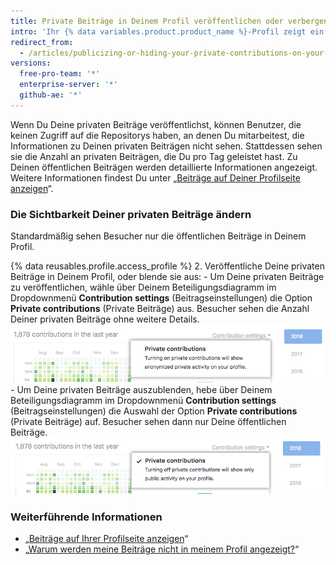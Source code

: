 ```yaml
---
title: Private Beiträge in Deinem Profil veröffentlichen oder verbergen
intro: 'Ihr {% data variables.product.product_name %}-Profil zeigt ein Diagramm Ihrer Repository-Beiträge des letzten Jahres an. Du kannst auswählen, ob neben den Aktivitäten in öffentlichen Repositorys auch anonymisierte Aktivitäten in privaten Repositorys angezeigt werden sollen.'
redirect_from:
  - /articles/publicizing-or-hiding-your-private-contributions-on-your-profile
versions:
  free-pro-team: '*'
  enterprise-server: '*'
  github-ae: '*'
---
```


Wenn Du Deine privaten Beiträge veröffentlichst, können Benutzer, die keinen Zugriff auf die Repositorys haben, an denen Du mitarbeitest, die Informationen zu Deinen privaten Beiträgen nicht sehen. Stattdessen sehen sie die Anzahl an privaten Beiträgen, die Du pro Tag geleistet hast. Zu Deinen öffentlichen Beiträgen werden detaillierte Informationen angezeigt. Weitere Informationen findest Du unter „[Beiträge auf Deiner Profilseite anzeigen](/articles/viewing-contributions-on-your-profile-page)“.

### Die Sichtbarkeit Deiner privaten Beiträge ändern

Standardmäßig sehen Besucher nur die öffentlichen Beiträge in Deinem Profil.

{% data reusables.profile.access_profile %}
2. Veröffentliche Deine privaten Beiträge in Deinem Profil, oder blende sie aus:
    - Um Deine privaten Beiträge zu veröffentlichen, wähle über Deinem Beteiligungsdiagramm im Dropdownmenü **Contribution settings** (Beitragseinstellungen) die Option **Private contributions** (Private Beiträge) aus. Besucher sehen die Anzahl Deiner privaten Beiträge ohne weitere Details. ![Im Dropdownmenü mit den Beitragseinstellungen festlegen, dass Besucher private Beiträge sehen können](/assets/images/help/profile/private-contributions-on.png)
    - Um Deine privaten Beiträge auszublenden, hebe über Deinem Beteiligungsdiagramm im Dropdownmenü **Contribution settings** (Beitragseinstellungen) die Auswahl der Option **Private contributions** (Private Beiträge) auf. Besucher sehen dann nur Deine öffentlichen Beiträge. ![Im Dropdownmenü mit den Beitragseinstellungen festlegen, dass Besucher private Beiträge sehen können](/assets/images/help/profile/private-contributions-off.png)

### Weiterführende Informationen

- „[Beiträge auf Ihrer Profilseite anzeigen](/articles/viewing-contributions-on-your-profile-page)“
- „[Warum werden meine Beiträge nicht in meinem Profil angezeigt?](/articles/why-are-my-contributions-not-showing-up-on-my-profile)“
